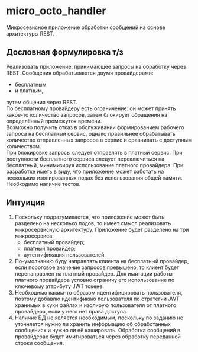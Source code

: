 # micro_octo_handler
Микросевисное приложение обработки сообщений на основе архитектуры REST.  
## Дословная формулировка т/з  
Реализовать приложение, принимающее запросы на обработку через REST.
Сообщения обрабатываются двумя провайдерами:  
 - бесплатным
 - и платным,
   
 путем общения через REST.  
По бесплатному провайдеру есть ограничение: он может принять какое-то количество запросов, затем блокирует обращения на определённый промежуток времени.  
Возможно получить отказ в обслуживании формированием рабочего запроса на бесплатный сервис, однако правильнее обрабатывать количество отправленных запросов в сервис и сравнивать с доступным количеством.  
При блокировке запросы следует отправлять в платный сервис. При доступности бесплатного сервиса следует переключиться на бесплатный, минимизируя использование платного провайдера.
При разработке иметь в виду, что приложение может работать на нескольких изолированных подах без использования общей памяти.  
Необходимо наличие тестов.

## Интуиция
1. Поскольку подразумивается, что приложение может быть разделено на несколько подов, то имеет смысл реализовать микросервисную архитектуру. Приложение будет разделено на три микросервиса: 
    - бесплатный провайдер;  
    - платный провайдер;
    - аутентификация пользователей.
2. По-умолчанию буду направлять клиента на бесплатный провайдер, если пороговое значение запросов превышено, то клиент будет перенаправлен на платный провайдер. Для имитации работы платного провайдера условно ограничу его использование по ключевому аттрибуту JWT токене.  
3. Необходимо каким-то образом идентифицировать пользователя, поэтому добавлю идентификаю пользователя по стратегии JWT хранимых в куки файлах и изолирую пользователя от платного провайдера, если у него нет права доступа.
4. Наличие БД не является необходимым, поскольку по заданию не уточняется нужно ли хранить информацию об обработанных сообщениях и нужно ли её кэшировать. Обработка сообщений в провайдерах будет имитироваться через обработку переданной строки сообщения.

